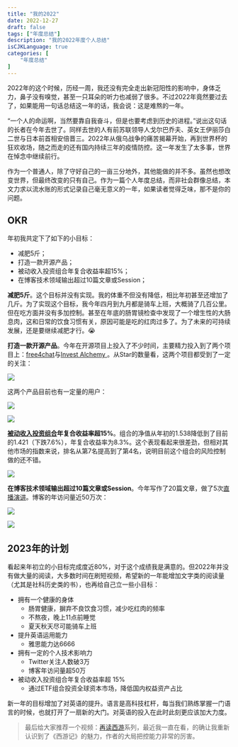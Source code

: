 ```yaml
---
title: "我的2022"
date: 2022-12-27
draft: false
tags: ["年度总结"]
description: "我的2022年度个人总结"
isCJKLanguage: true
categories: [
    "年度总结"
]
---
```


2022年的这个时候，历经一周，我还没有完全走出新冠阳性的影响中，身体乏力，鼻子没有嗅觉，甚至一只耳朵的听力也减弱了很多。不过2022年竟然要过去了，如果能用一句话总结这一年的话，我会说：这是难熬的一年。

<q>一个人的命运啊，当然要靠自我奋斗，但是也要考虑到历史的进程。</q>说出这句话的长者在今年去世了。同样去世的人有前苏联领导人戈尔巴乔夫、英女王伊丽莎白二世与日本前首相安倍晋三。2022年从俄乌战争的痛苦揭幕开始，再到世界杯的狂欢收场，随之而走的还有国内持续三年的疫情防控。这一年发生了太多事，世界在悼念中继续前行。

作为一个普通人，除了守好自己的一亩三分地外，其他能做的并不多。虽然也想改变世界，但最终改变的只有自己。作为一篇个人年度总结，而非社会群像总结，本文力求以流水账的形式记录自己毫无意义的一年，如果读者觉得乏味，那不是你的问题。

## OKR

年初我共定下了如下的小目标：

- 减肥5斤；
- 打造一款开源产品；
- 被动收入投资组合年复合收益率超15%；
- 在博客技术领域输出超过10篇文章或Session；

**减肥5斤**。这个目标并没有实现。我的体重不但没有降低，相比年初甚至还增加了几斤。为了实现这个目标，我今年四月到九月都是骑车上班，大概骑了几百公里。但在吃方面并没有多加控制。甚至在年底的肠胃镜检查中发现了一个增生性的大肠息肉，这和日常的饮食习惯有关，原因可能是吃的红肉过多了。为了未来的可持续发展，还是要继续减肥才行。😭

**打造一款开源产品**。今年在开源项目上投入了不少时间，主要精力投入到了两个项目上：[free4chat](https://github.com/madawei2699/free4chat)与[Invest Alchemy
](https://github.com/bmpi-dev/invest-alchemy)。从Star的数量看，这两个项目都受到了一定的关注：

![](https://img.bmpi.dev/9c9b5124-1228-b36b-f273-6c95562e43cd.png)

这两个产品目前也有一定量的用户：

![](https://img.bmpi.dev/f09494dd-6bec-7bf1-52db-e460092fde60.png)

![](https://img.bmpi.dev/af808484-7ebe-e596-3166-9f6958486e47.png)

**[被动收入投资组合](https://money.bmpi.dev/portfolio?t=bmpi&p=被动收入)年复合收益率超15%**。组合的净值从年初的1.538降低到了目前的1.421（下跌7.6%），年复合收益率为8.3%。这个表现看起来很差劲，但相对其他市场的指数来说，排名从第7名提高到了第4名，说明目前这个组合的风险控制做的还不错。

![](https://img.bmpi.dev/faa64ac8-154e-03a5-637c-6cad675d4ef9.png)

**在博客技术领域输出超过10篇文章或Session**。今年写作了20篇文章，做了5次[直播演讲](/talk#2022)。博客的年访问量近50万次：

![](https://img.bmpi.dev/8d7f2404-631b-0fc5-df57-062db205d4a0.png)

![](https://img.bmpi.dev/a500d2a4-ea51-c961-012e-204e3aa98475.png)

## 2023年的计划

看起来年初立的小目标完成度近80%，对于这个成绩我是满意的。但2022年并没有做大量的阅读，大多数时间在刷短视频，希望新的一年能增加文字类的阅读量（尤其是社科历史类的书），也再给自己立一些小目标：

- 拥有一个健康的身体
  - 肠胃健康，摒弃不良饮食习惯，减少吃红肉的频率
  - 不熬夜，晚上11点前睡觉
  - 夏天秋天尽可能骑车上班
- 提升英语运用能力
  - 雅思能力达6666
- 拥有一定的个人技术影响力
  - Twitter关注人数破3万
  - 博客年访问量超50万
- 被动收入投资组合年复合收益率超 15%
  - 通过ETF组合投资全球资本市场，降低国内权益资产占比

新一年的目标增加了对英语的提升。语言是高科技杠杆，每当我们熟练掌握一门语言的时候，也就打开了一扇新的大门。对英语的投入在此时此刻更应该加大力度。

> 最后给大家推荐一个视频：[再读西游](https://www.bilibili.com/video/BV1ye411375F/)系列，最近我一直在看，的确让我重新认识到了《西游记》的魅力，作者的大局把控能力非常的厉害。
